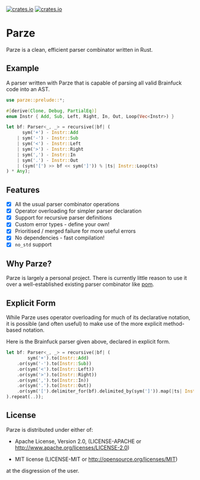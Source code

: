 [![crates.io](https://img.shields.io/crates/v/parze.svg)](https://crates.io/crates/parze)
[![crates.io](https://docs.rs/parze/badge.svg)](https://docs.rs/parze)

# Parze

Parze is a clean, efficient parser combinator written in Rust.

## Example

A parser written with Parze that is capable of parsing all valid Brainfuck code into an AST.

```rust
use parze::prelude::*;

#[derive(Clone, Debug, PartialEq)]
enum Instr { Add, Sub, Left, Right, In, Out, Loop(Vec<Instr>) }

let bf: Parser<_, _> = recursive(|bf| (
      sym('+') - Instr::Add
    | sym('-') - Instr::Sub
    | sym('<') - Instr::Left
    | sym('>') - Instr::Right
    | sym(',') - Instr::In
    | sym('.') - Instr::Out
    | (sym('[') >> bf << sym(']')) % |ts| Instr::Loop(ts)
) * Any);
```

## Features

- [x] All the usual parser combinator operations
- [x] Operator overloading for simpler parser declaration
- [x] Support for recursive parser definitions
- [x] Custom error types - define your own!
- [x] Prioritised / merged failure for more useful errors
- [x] No dependencies - fast compilation!
- [x] `no_std` support

## Why Parze?

Parze is largely a personal project. There is currently little reason to use it over a well-established existing parser combinator like [pom](https://github.com/J-F-Liu/pom).

## Explicit Form

While Parze uses operator overloading for much of its declarative notation, it is possible (and often useful) to make use of the more explicit method-based notation.

Here is the Brainfuck parser given above, declared in explicit form.

```rust
let bf: Parser<_, _> = recursive(|bf| (
        sym('+').to(Instr::Add)
    .or(sym('-').to(Instr::Sub))
    .or(sym('<').to(Instr::Left))
    .or(sym('>').to(Instr::Right))
    .or(sym(',').to(Instr::In))
    .or(sym('.').to(Instr::Out))
    .or(sym('[').delimiter_for(bf).delimited_by(sym(']')).map(|ts| Instr::Loop(ts)))
).repeat(..));
```

## License

Parze is distributed under either of:

- Apache License, Version 2.0, (LICENSE-APACHE or http://www.apache.org/licenses/LICENSE-2.0)

- MIT license (LICENSE-MIT or http://opensource.org/licenses/MIT)

at the disgression of the user.
